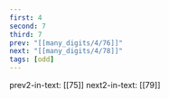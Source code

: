 ```yaml
---
first: 4
second: 7
third: 7
prev: "[[many_digits/4/76]]"
next: "[[many_digits/4/78]]"
tags: [odd]
---
```

prev2-in-text: [[75]]
next2-in-text: [[79]]
